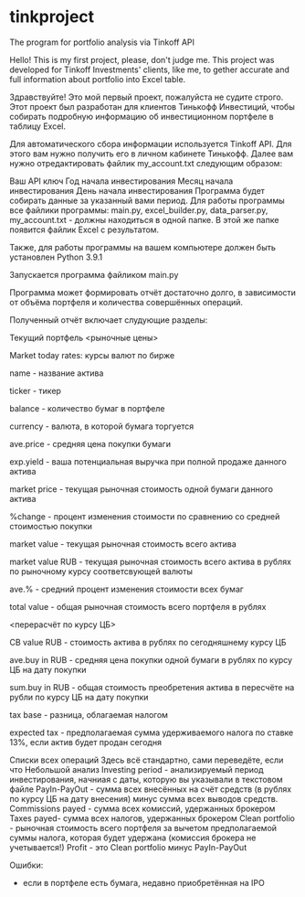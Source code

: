 # tinkproject
The program for portfolio analysis via Tinkoff API

Hello! This is my first project, please, don't judge me. This project was developed for Tinkoff Investments' clients, like me, to gether accurate and full information about portfolio into Excel table.

Здравствуйте! Это мой первый проект, пожалуйста не судите строго. Этот проект был разработан для клиентов Тинькофф Инвестиций, чтобы собирать подробную информацию об инвестиционном портфеле в таблицу Excel.

Для автоматического сбора информации используется Tinkoff API. Для этого вам нужно получить его в личном кабинете Тинькофф. Далее вам нужно отредактировать файлик my_account.txt следующим образом:

Ваш API ключ
Год начала инвестирования
Месяц начала инвестирования
День начала инвестирования
Программа будет собирать данные за указанный вами период. Для работы программы все файлики программы: main.py, excel_builder.py, data_parser.py, my_account.txt - должны находиться в одной папке. В этой же папке появится файлик Excel с результатом.

Также, для работы программы на вашем компьютере должен быть установлен Python 3.9.1

Запускается программа файликом main.py

Программа может формировать отчёт достаточно долго, в зависимости от объёма портфеля и количества совершённых операций.

Полученный отчёт включает слудующие разделы:

Текущий портфель
<рыночные цены>

Market today rates: курсы валют по бирже

name - название актива

ticker - тикер

balance - количество бумаг в портфеле

currency - валюта, в которой бумага торгуется

ave.price - средняя цена покупки бумаги

exp.yield - ваша потенциальная выручка при полной продаже данного актива

market price - текущая рыночная стоимость одной бумаги данного актива

%change - процент изменения стоимости по сравнению со средней стоимостью покупки

market value - текущая рыночная стоимость всего актива

market value RUB - текущая рыночная стоимость всего актива в рублях по рыночному курсу соответсвующей валюты

ave.% - средний процент изменения стоимости всех бумаг

total value - общая рыночная стоимость всего портфеля в рублях

<перерасчёт по курсу ЦБ>

CB value RUB - стоимость актива в рублях по сегодняшнему курсу ЦБ

ave.buy in RUB - средняя цена покупки одной бумаги в рублях по курсу ЦБ на дату покупки

sum.buy in RUB - общая стоимость преобретения актива в пересчёте на рубли по курсу ЦБ на дату покупки

tax base - разница, облагаемая налогом

expected tax - предполагаемая сумма удерживаемого налога по ставке 13%, если актив будет продан сегодня

Списки всех операций
Здесь всё стандартно, сами переведёте, если что
Небольшой анализ
Investing period - анализируемый период инвестирования, начниая с даты, которую вы указывали в текстовом файле
PayIn-PayOut - сумма всех внесённых на счёт средств (в рублях по курсу ЦБ на дату внесения) минус сумма всех выводов средств.
Commissions payed - сумма всех комиссий, удержанных брокером
Taxes payed- сумма всех налогов, удержанных брокером
Clean portfolio - рыночная стоимость всего портфеля за вычетом предполагаемой суммы налога, которая будет удержана (комиссия брокера не учетывается!)
Profit - это Clean portfolio минус PayIn-PayOut

Ошибки:
- если в портфеле есть бумага, недавно приобретённая на IPO

